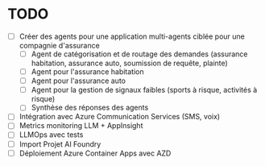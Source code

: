 # TODO

- [ ] Créer des agents pour une application multi-agents ciblée pour une compagnie d'assurance
    - [ ] Agent de catégorisation et de routage des demandes (assurance habitation, assurance auto, soumission de requête, plainte)
    - [ ] Agent pour l'assurance habitation
    - [ ] Agent pour l'assurance auto
    - [ ] Agent pour la gestion de signaux faibles (sports à risque, activités à risque)
    - [ ] Synthèse des réponses des agents
- [ ] Intégration avec Azure Communication Services (SMS, voix)
- [ ] Metrics monitoring LLM + AppInsight
- [ ] LLMOps avec tests
- [ ] Import Projet AI Foundry
- [ ] Déploiement Azure Container Apps avec AZD